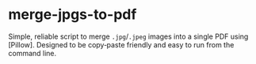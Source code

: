 # merge-jpgs-to-pdf
Simple, reliable script to merge `.jpg`/`.jpeg` images into a single PDF using [Pillow].   Designed to be copy‑paste friendly and easy to run from the command line.
